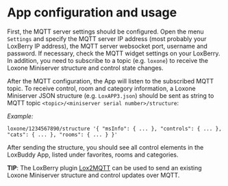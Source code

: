 # App configuration and usage

First, the MQTT server settings should be configured. Open the menu `Settings` and specify the MQTT server IP address (most probably your LoxBerry IP address), the MQTT server websocket port, username and password. If necessary, check the MQTT widget settings on your LoxBerry. In addition, you need to subscribe to a topic (e.g. `loxone`) to receive the Loxone Miniserver structure and control state changes.

After the MQTT configuration, the App will listen to the subscribed MQTT topic. To receive control, room and category information, a Loxone Miniserver JSON structure (e.g. `LoxAPP3.json`) should be sent as string to MQTT topic `<topic>/<miniserver serial number>/structure`:

*Example:*

```
loxone/1234567890/structure '{ "msInfo": { ... }, "controls": { ... }, "cats": { ... }, "rooms": { ... } }'
```

After sending the structure, you should see all control elements in the LoxBuddy App, listed under favorites, rooms and categories.

**TIP**: The LoxBerry plugin [Lox2MQTT](https://github.com/nufke/LoxBerry-Plugin-Lox2MQTT) can be used to send an existing Loxone Miniserver structure and control updates over MQTT.
